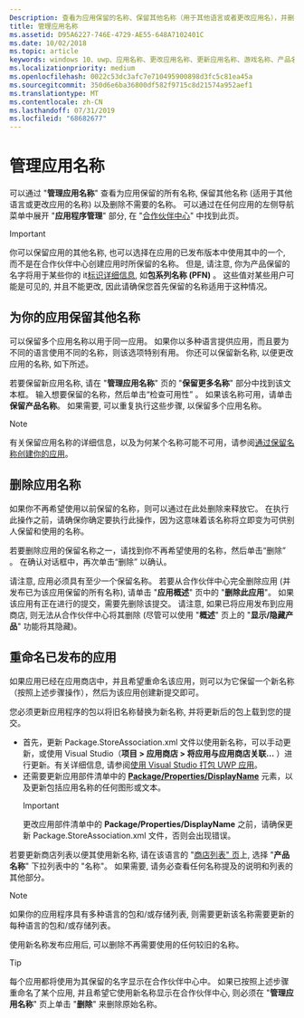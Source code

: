 ```yaml
---
Description: 查看为应用保留的名称、保留其他名称（用于其他语言或者更改应用名），并删除不再需要的已保留名称。
title: 管理应用名称
ms.assetid: D95A6227-746E-4729-AE55-648A7102401C
ms.date: 10/02/2018
ms.topic: article
keywords: windows 10、uwp、应用名称、更改应用名称、更新应用名称、游戏名称、产品名称
ms.localizationpriority: medium
ms.openlocfilehash: 0022c53dc3afc7e710495900898d3fc5c81ea45a
ms.sourcegitcommit: 350d6e6ba36800df582f9715c8d21574a952aef1
ms.translationtype: MT
ms.contentlocale: zh-CN
ms.lasthandoff: 07/31/2019
ms.locfileid: "68682677"
---
```

# <a name="manage-app-names"></a>管理应用名称

可以通过 "**管理应用名称**" 查看为应用保留的所有名称, 保留其他名称 (适用于其他语言或更改应用的名称) 以及删除不需要的名称。 可以通过在任何应用的左侧导航菜单中展开 "**应用程序管理**" 部分, 在 "[合作伙伴中心](https://partner.microsoft.com/dashboard)" 中找到此页。

> [!IMPORTANT]
> 你可以保留应用的其他名称, 也可以选择在应用的已发布版本中使用其中的一个, 而不是在合作伙伴中心创建应用时所保留的名称。 但是, 请注意, 你为产品保留的名字将用于某些你的 it[标识详细信息](view-app-identity-details.md), 如**包系列名称 (PFN)** 。 这些值对某些用户可能是可见的, 并且不能更改, 因此请确保您首先保留的名称适用于这种情况。


## <a name="reserve-additional-names-for-your-app"></a>为你的应用保留其他名称

可以保留多个应用名称以用于同一应用。 如果你以多种语言提供应用，而且要为不同的语言使用不同的名称，则该选项特别有用。 你还可以保留新名称, 以便更改应用的名称, 如下所述。

若要保留新应用名称, 请在 "**管理应用名称**" 页的 "**保留更多名称**" 部分中找到该文本框。 输入想要保留的名称，然后单击“检查可用性”  。 如果该名称可用，请单击**保留产品名称**。 如果需要, 可以重复执行这些步骤, 以保留多个应用名称。

> [!NOTE]
> 有关保留应用名称的详细信息，以及为何某个名称可能不可用，请参阅[通过保留名称创建你的应用](create-your-app-by-reserving-a-name.md)。


## <a name="delete-app-names"></a>删除应用名称

如果你不再希望使用以前保留的名称，则可以通过在此处删除来释放它。 在执行此操作之前，请确保你确定要执行此操作，因为这意味着该名称将立即变为可供别人保留和使用的名称。

若要删除应用的保留名称之一，请找到你不再希望使用的名称，然后单击“删除”  。 在确认对话框中，再次单击“删除”  以确认。

请注意, 应用必须具有至少一个保留名称。 若要从合作伙伴中心完全删除应用 (并发布已为该应用保留的所有名称), 请单击 "**应用概述**" 页中的 "**删除此应用**"。 如果该应用有正在进行的提交，需要先删除该提交。 请注意, 如果已将应用发布到应用商店, 则无法从合作伙伴中心将其删除 (尽管可以使用 "**概述**" 页上的 "**显示/隐藏产品**" 功能将其隐藏)。 


## <a name="rename-an-app-that-has-already-been-published"></a>重命名已发布的应用

如果应用已经在应用商店中，并且希望重命名该应用，则可以为它保留一个新名称（按照上述步骤操作），然后为该应用创建新提交即可。 

您必须更新应用程序的包以将旧名称替换为新名称, 并将更新后的包上载到您的提交。
- 首先，更新 Package.StoreAssociation.xml 文件以使用新名称，可以手动更新，或使用 Visual Studio（**项目 > 应用商店 > 将应用与应用商店关联...** ）进行更新。有关详细信息, 请参阅[使用 Visual Studio 打包 UWP 应用](/windows/msix/package/packaging-uwp-apps)。
- 还需要更新应用部件清单中的 [**Package/Properties/DisplayName**](https://docs.microsoft.com/uwp/schemas/appxpackage/uapmanifestschema/element-displayname) 元素，以及更新包括应用名称的任何图形或文本。 
  > [!IMPORTANT]
  > 更改应用部件清单中的 **Package/Properties/DisplayName** 之前，请确保更新 Package.StoreAssociation.xml 文件，否则会出现错误。

若要更新商店列表以便其使用新名称, 请在该语言的 "[商店列表" 页](create-app-store-listings.md)上, 选择 "**产品名称**" 下拉列表中的 "名称"。 如果需要, 请务必查看任何名称提及的说明和列表的其他部分。

> [!NOTE]
> 如果你的应用程序具有多种语言的包和/或存储列表, 则需要更新该名称需要更新的每种语言的包和/或存储列表。

使用新名称发布应用后, 可以删除不再需要使用的任何较旧的名称。

> [!TIP]
> 每个应用都将使用为其保留的名字显示在合作伙伴中心中。 如果已按照上述步骤重命名了某个应用, 并且希望它使用新名称显示在合作伙伴中心, 则必须在 "**管理应用名称**" 页上单击 "**删除**" 来删除原始名称。 

 

 





